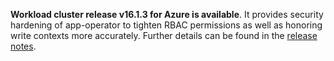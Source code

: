 **Workload cluster release v16.1.3 for Azure is available**. It provides security hardening of app-operator to tighten RBAC permissions as well as honoring write contexts more accurately. Further details can be found in the [release notes](https://docs.giantswarm.io/changes/workload-cluster-releases-azure/releases/azure-v16.1.3/).
